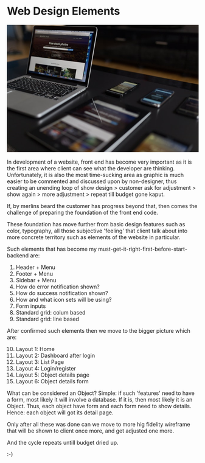 Web Design Elements
===

![Less Coding More Thinking](/media/web-design-elements.jpg)

In development of a website, front end has become very important as it is the first area where client can see what the developer are thinking. Unfortunately, it is also the most time-sucking area as graphic is much easier to be commented and discussed upon by non-designer, thus creating an unending loop of show design > customer ask for adjustment > show again > more adjustment > repeat till budget gone kaput.

If, by merlins beard the customer has progress beyond that, then comes the challenge of preparing the foundation of the front end code.

These foundation has move further from basic design features such as color, typography, all those subjective 'feeling' that client talk about into more concrete territory such as elements of the website in particular.

Such elements that has become my must-get-it-right-first-before-start-backend are:

1. Header + Menu
2. Footer + Menu
3. Sidebar + Menu
4. How do error notification shown?
5. How do success notification shown?
6. How and what icon sets will be using?
7. Form inputs
8. Standard grid: colum based
9. Standard grid: line based

After confirmed such elements then we move to the bigger picture which are:

10. Layout 1: Home
11. Layout 2: Dashboard after login
12. Layout 3: List Page
13. Layout 4: Login/register
14. Layout 5: Object details page
15. Layout 6: Object details form

What can be considered an Object? Simple: if such 'features' need to have a form, most likely it will involve a database. If it is, then most likely it is an Object. Thus, each object have form and each form need to show details. Hence: each object will got its detail page.

Only after all these was done can we move to more hig fidelity wireframe that will be shown to client once more, and get adjusted one more.

And the cycle repeats untill budget dried up.

:-)